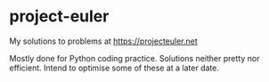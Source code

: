 # project-euler

My solutions to problems at https://projecteuler.net

Mostly done for Python coding practice. Solutions neither pretty nor efficient. 
Intend to optimise some of these at a later date.
